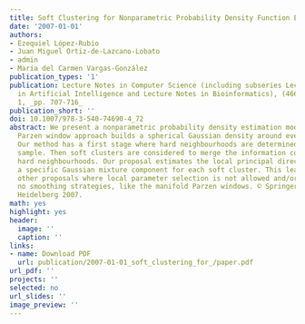 ```yaml
---
title: Soft Clustering for Nonparametric Probability Density Function Estimation
date: '2007-01-01'
authors:
- Ezequiel López-Rubio
- Juan Miguel Ortiz-de-Lazcano-Lobato
- admin
- María del Carmen Vargas-González
publication_types: '1'
publication: Lecture Notes in Computer Science (including subseries Lecture Notes
  in Artificial Intelligence and Lecture Notes in Bioinformatics), (4668 LNCS), PART
  1, _pp. 707-716_
publication_short: ''
doi: 10.1007/978-3-540-74690-4_72
abstract: We present a nonparametric probability density estimation model. The classical
  Parzen window approach builds a spherical Gaussian density around every input sample.
  Our method has a first stage where hard neighbourhoods are determined for every
  sample. Then soft clusters are considered to merge the information coming from several
  hard neighbourhoods. Our proposal estimates the local principal directions to yield
  a specific Gaussian mixture component for each soft cluster. This leads to outperform
  other proposals where local parameter selection is not allowed and/or there are
  no smoothing strategies, like the manifold Parzen windows. © Springer-Verlag Berlin
  Heidelberg 2007.
math: yes
highlight: yes
header:
  image: ''
  caption: ''
links:
- name: Download PDF
  url: publication/2007-01-01_soft_clustering_for_/paper.pdf
url_pdf: ''
projects: ''
selected: no
url_slides: ''
image_preview: ''
---
```

